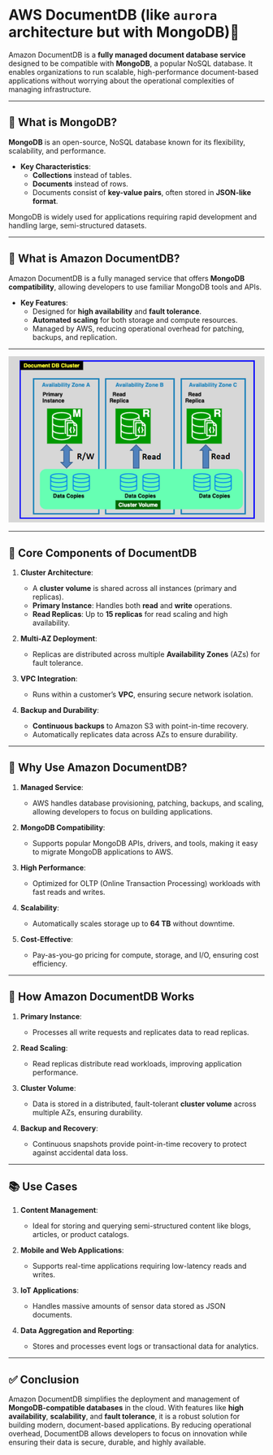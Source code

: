 # AWS DocumentDB (like `aurora` architecture but with MongoDB)📄

Amazon DocumentDB is a **fully managed document database service** designed to be compatible with **MongoDB**, a popular NoSQL database. It enables organizations to run scalable, high-performance document-based applications without worrying about the operational complexities of managing infrastructure.

---

## 📝 **What is MongoDB?**

**MongoDB** is an open-source, NoSQL database known for its flexibility, scalability, and performance.

- **Key Characteristics**:
  - **Collections** instead of tables.
  - **Documents** instead of rows.
  - Documents consist of **key-value pairs**, often stored in **JSON-like format**.

MongoDB is widely used for applications requiring rapid development and handling large, semi-structured datasets.

---

## 🌟 **What is Amazon DocumentDB?**

Amazon DocumentDB is a fully managed service that offers **MongoDB compatibility**, allowing developers to use familiar MongoDB tools and APIs.

- **Key Features**:
  - Designed for **high availability** and **fault tolerance**.
  - **Automated scaling** for both storage and compute resources.
  - Managed by AWS, reducing operational overhead for patching, backups, and replication.

---

<div align="center">
  <img src="images/documentdb-cluster.png" alt="DocumentDB Cluster" />
</div>

---

## 🔑 **Core Components of DocumentDB**

1. **Cluster Architecture**:

   - A **cluster volume** is shared across all instances (primary and replicas).
   - **Primary Instance**: Handles both **read** and **write** operations.
   - **Read Replicas**: Up to **15 replicas** for read scaling and high availability.

2. **Multi-AZ Deployment**:

   - Replicas are distributed across multiple **Availability Zones** (AZs) for fault tolerance.

3. **VPC Integration**:

   - Runs within a customer’s **VPC**, ensuring secure network isolation.

4. **Backup and Durability**:
   - **Continuous backups** to Amazon S3 with point-in-time recovery.
   - Automatically replicates data across AZs to ensure durability.

---

## 🚀 **Why Use Amazon DocumentDB?**

1. **Managed Service**:

   - AWS handles database provisioning, patching, backups, and scaling, allowing developers to focus on building applications.

2. **MongoDB Compatibility**:

   - Supports popular MongoDB APIs, drivers, and tools, making it easy to migrate MongoDB applications to AWS.

3. **High Performance**:

   - Optimized for OLTP (Online Transaction Processing) workloads with fast reads and writes.

4. **Scalability**:

   - Automatically scales storage up to **64 TB** without downtime.

5. **Cost-Effective**:
   - Pay-as-you-go pricing for compute, storage, and I/O, ensuring cost efficiency.

---

## 🔄 **How Amazon DocumentDB Works**

1. **Primary Instance**:

   - Processes all write requests and replicates data to read replicas.

2. **Read Scaling**:

   - Read replicas distribute read workloads, improving application performance.

3. **Cluster Volume**:

   - Data is stored in a distributed, fault-tolerant **cluster volume** across multiple AZs, ensuring durability.

4. **Backup and Recovery**:
   - Continuous snapshots provide point-in-time recovery to protect against accidental data loss.

---

## 📚 **Use Cases**

1. **Content Management**:

   - Ideal for storing and querying semi-structured content like blogs, articles, or product catalogs.

2. **Mobile and Web Applications**:

   - Supports real-time applications requiring low-latency reads and writes.

3. **IoT Applications**:

   - Handles massive amounts of sensor data stored as JSON documents.

4. **Data Aggregation and Reporting**:
   - Stores and processes event logs or transactional data for analytics.

---

## ✅ **Conclusion**

Amazon DocumentDB simplifies the deployment and management of **MongoDB-compatible databases** in the cloud. With features like **high availability**, **scalability**, and **fault tolerance**, it is a robust solution for building modern, document-based applications. By reducing operational overhead, DocumentDB allows developers to focus on innovation while ensuring their data is secure, durable, and highly available.
